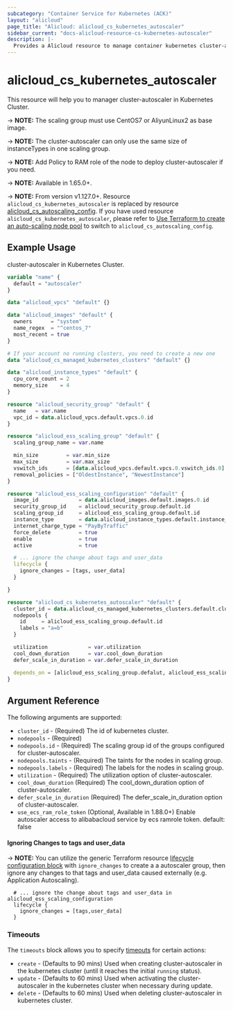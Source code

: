 ```yaml
---
subcategory: "Container Service for Kubernetes (ACK)"
layout: "alicloud"
page_title: "Alicloud: alicloud_cs_kubernetes_autoscaler"
sidebar_current: "docs-alicloud-resource-cs-kubernetes-autoscaler"
description: |-
  Provides a Alicloud resource to manage container kubernetes cluster-autoscaler.
---
```


# alicloud\_cs\_kubernetes\_autoscaler

This resource will help you to manager cluster-autoscaler in Kubernetes Cluster. 

-> **NOTE:** The scaling group must use CentOS7 or AliyunLinux2 as base image.

-> **NOTE:** The cluster-autoscaler can only use the same size of instanceTypes in one scaling group. 

-> **NOTE:** Add Policy to RAM role of the node to deploy cluster-autoscaler if you need.

-> **NOTE:** Available in 1.65.0+.

-> **NOTE:** From version v1.127.0+. Resource `alicloud_cs_kubernetes_autoscaler` is replaced by resource [alicloud_cs_autoscaling_config](https://registry.terraform.io/providers/aliyun/alicloud/latest/docs/resources/cs_autoscaling_config). If you have used resource `alicloud_cs_kubernetes_autoscaler`, please refer to [Use Terraform to create an auto-scaling node pool](https://www.alibabacloud.com/help/doc-detail/197717.htm) to switch to `alicloud_cs_autoscaling_config`.

## Example Usage

cluster-autoscaler in Kubernetes Cluster.

```terraform
variable "name" {
  default = "autoscaler"
}

data "alicloud_vpcs" "default" {}

data "alicloud_images" "default" {
  owners      = "system"
  name_regex  = "^centos_7"
  most_recent = true
}

# If your account no running clusters, you need to create a new one
data "alicloud_cs_managed_kubernetes_clusters" "default" {}

data "alicloud_instance_types" "default" {
  cpu_core_count = 2
  memory_size    = 4
}

resource "alicloud_security_group" "default" {
  name   = var.name
  vpc_id = data.alicloud_vpcs.default.vpcs.0.id
}

resource "alicloud_ess_scaling_group" "default" {
  scaling_group_name = var.name

  min_size         = var.min_size
  max_size         = var.max_size
  vswitch_ids      = [data.alicloud_vpcs.default.vpcs.0.vswitch_ids.0]
  removal_policies = ["OldestInstance", "NewestInstance"]
}

resource "alicloud_ess_scaling_configuration" "default" {
  image_id             = data.alicloud_images.default.images.0.id
  security_group_id    = alicloud_security_group.default.id
  scaling_group_id     = alicloud_ess_scaling_group.default.id
  instance_type        = data.alicloud_instance_types.default.instance_types.0.id
  internet_charge_type = "PayByTraffic"
  force_delete         = true
  enable               = true
  active               = true

  # ... ignore the change about tags and user_data
  lifecycle {
    ignore_changes = [tags, user_data]
  }

}

resource "alicloud_cs_kubernetes_autoscaler" "default" {
  cluster_id = data.alicloud_cs_managed_kubernetes_clusters.default.clusters.0.id
  nodepools {
    id     = alicloud_ess_scaling_group.default.id
    labels = "a=b"
  }

  utilization             = var.utilization
  cool_down_duration      = var.cool_down_duration
  defer_scale_in_duration = var.defer_scale_in_duration

  depends_on = [alicloud_ess_scaling_group.defalut, alicloud_ess_scaling_configuration.default]
}
```

## Argument Reference

The following arguments are supported:

* `cluster_id` - (Required) The id of kubernetes cluster.
* `nodepools` - (Required) 
* `nodepools.id` - (Required) The scaling group id of the groups configured for cluster-autoscaler.
* `nodepools.taints` - (Required) The taints for the nodes in scaling group.
* `nodepools.labels` - (Required) The labels for the nodes in scaling group.
* `utilization` - (Required) The utilization option of cluster-autoscaler.
* `cool_down_duration` (Required) The cool_down_duration option of cluster-autoscaler.  
* `defer_scale_in_duration` (Required) The defer_scale_in_duration option of cluster-autoscaler.
* `use_ecs_ram_role_token` (Optional, Available in 1.88.0+) Enable autoscaler access to alibabacloud service by ecs ramrole token. default: false

#### Ignoring Changes to tags and user_data

-> **NOTE:** You can utilize the generic Terraform resource [lifecycle configuration block](https://www.terraform.io/docs/configuration/resources.html) with `ignore_changes` to create a  a autoscaler group, then ignore any changes to that tags and user_data caused externally (e.g. Application Autoscaling).
```
  # ... ignore the change about tags and user_data in alicloud_ess_scaling_configuration
  lifecycle {
    ignore_changes = [tags,user_data]
  }
```

### Timeouts

The `timeouts` block allows you to specify [timeouts](https://www.terraform.io/docs/configuration-0-11/resources.html#timeouts) for certain actions:

* `create` - (Defaults to 90 mins) Used when creating cluster-autoscaler in the kubernetes cluster (until it reaches the initial `running` status). 
* `update` - (Defaults to 60 mins) Used when activating the cluster-autoscaler in the kubernetes cluster when necessary during update.
* `delete` - (Defaults to 60 mins) Used when deleting cluster-autoscaler in kubernetes cluster. 

